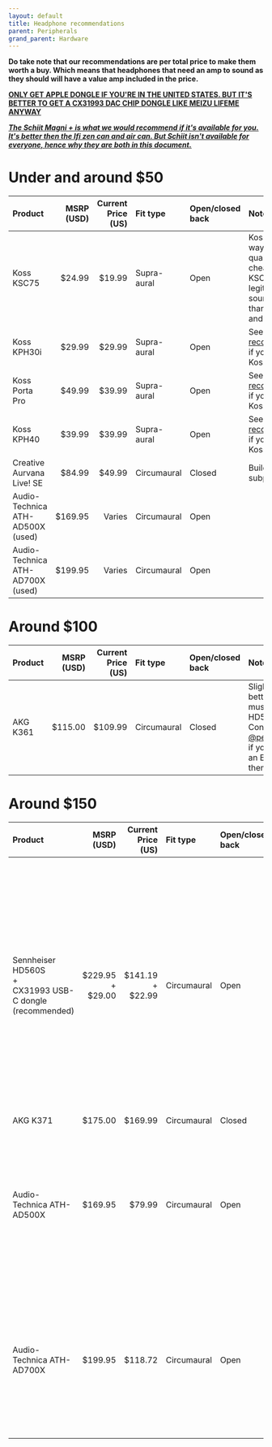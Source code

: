 ```yaml
---
layout: default
title: Headphone recommendations
parent: Peripherals
grand_parent: Hardware
---
```

**Do take note that our recommendations are per total price to make them worth a buy. Which means that headphones that need an amp to sound as they should will have a value amp included in the price.**

<u>**ONLY GET APPLE DONGLE IF YOU'RE IN THE UNITED STATES. BUT IT'S BETTER TO GET A CX31993 DAC CHIP DONGLE LIKE MEIZU LIFEME ANYWAY**</u>

<u> ***The Schiit Magni + is what we would recommend if it's available for you. It's better then the Ifi zen can and air can. But Schiit isn't available for everyone, hence why they are both in this document.*** </u>
# Under and around $50
| Product                          | MSRP (USD) | Current Price (US) | Fit type    | Open/closed back | Notes                                                                                                                  |
|:---------------------------------|-----------:|-------------------:|:------------|:-----------------|:-----------------------------------------------------------------------------------------------------------------------|
| Koss KSC75                       | $24.99     | $19.99             | Supra-aural | Open             | Koss is the best way to get sound quality for a cheap price. KSC75 legitimately sounds better than AKG K361 and HD560s |
| Koss KPH30i                      | $29.99     | $29.99             | Supra-aural | Open             | See [IEM recommendations](../iem/) if you don't like Koss's offerings                                                  |
| Koss Porta Pro                   | $49.99     | $39.99             | Supra-aural | Open             | See [IEM recommendations](../iem/) if you don't like Koss's offerings                                                  |
| Koss KPH40                       | $39.99     | $39.99             | Supra-aural | Open             | See [IEM recommendations](../iem/) if you don't like Koss's offerings                                                  |
| Creative Aurvana Live! SE        | $84.99     | $49.99             | Circumaural | Closed           | Build quality is subpar                                                                                                |
| Audio-Technica ATH-AD500X (used) | $169.95    | Varies             | Circumaural | Open             |                                                                                                                        |
| Audio-Technica ATH-AD700X (used) | $199.95    | Varies             | Circumaural | Open             |                                                                                                                        |

# Around $100
| Product  | MSRP (USD) | Current Price (US) | Fit type    | Open/closed back | Notes |
|:---------|-----------:|-------------------:|:------------|:-----------------|:----------------------------------------------------------------------------------------------------------------|
| AKG K361 | $115.00    | $109.99            | Circumaural | Closed           | Slightly better for music than HD560S. Contact [@pelperson](https://discord.gg/PCHH) if you want an EQ for them |

# Around $150
| Product                                                             | MSRP (USD)                     | Current Price (US)             | Fit type    | Open/closed back | Notes                                                                                                                                                                                            |
|:--------------------------------------------------------------------|-------------------------------:|-------------------------------:|:------------|:-----------------|:-------------------------------------------------------------------------------------------------------------------------------------------------------------------------------------------------|
| Sennheiser HD560S <br /> + <br />CX31993 USB-C dongle (recommended) | $229.95 <br /> + <br /> $29.00 | $141.19 <br /> + <br /> $22.99 | Circumaural | Open             | Pairing them with an iFi product that has XBASS is nice, but you could also just EQ extra bass into them. <br /> They have very harsh clamping force at first, but this gets way better overtime |
| AKG K371                                                            | $175.00                        | $169.99                        | Circumaural | Closed           |                                                                                                                                                                                                  |
| Audio-Technica ATH-AD500X                                           | $169.95                        | $79.99                         | Circumaural | Open             | Great for gaming, not so great for music, very harsh treble. Insanely good imaging and staging for the price                                                                                     |
| Audio-Technica ATH-AD700X                                           | $199.95                        | $118.72                        | Circumaural | Open             | Great for gaming, not so great for music, very harsh treble. Insanely good imaging and staging for the price                                                                                     |






